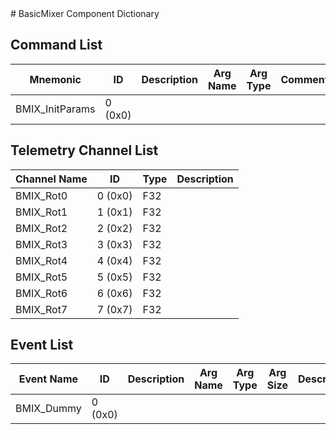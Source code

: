 <title>BasicMixer Component Dictionary</title>
# BasicMixer Component Dictionary


## Command List

|Mnemonic|ID|Description|Arg Name|Arg Type|Comment
|---|---|---|---|---|---|
|BMIX_InitParams|0 (0x0)|| | |

## Telemetry Channel List

|Channel Name|ID|Type|Description|
|---|---|---|---|
|BMIX_Rot0|0 (0x0)|F32||
|BMIX_Rot1|1 (0x1)|F32||
|BMIX_Rot2|2 (0x2)|F32||
|BMIX_Rot3|3 (0x3)|F32||
|BMIX_Rot4|4 (0x4)|F32||
|BMIX_Rot5|5 (0x5)|F32||
|BMIX_Rot6|6 (0x6)|F32||
|BMIX_Rot7|7 (0x7)|F32||

## Event List

|Event Name|ID|Description|Arg Name|Arg Type|Arg Size|Description
|---|---|---|---|---|---|---|
|BMIX_Dummy|0 (0x0)|| | | | |
